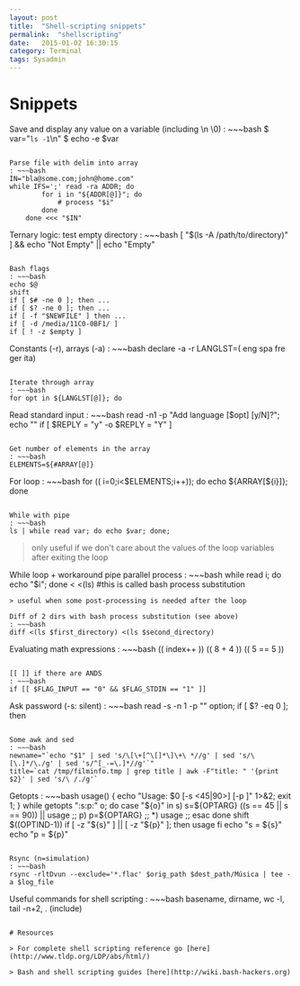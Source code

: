 ```yaml
---
layout: post
title:  "Shell-scripting snippets"
permalink:  "shellscripting"
date:   2015-01-02 16:30:15
category: Terminal
tags: Sysadmin
---
```

# Snippets

Save and display any value on a variable (including \n \0)
: ~~~bash
$ var="`ls -1`\n"
$ echo -e $var
~~~

Parse file with delim into array
: ~~~bash
IN="bla@some.com;john@home.com"
while IFS=';' read -ra ADDR; do
        for i in "${ADDR[@]}"; do
            # process "$i"
        done
    done <<< "$IN"
~~~

Ternary logic: test empty directory
: ~~~bash
[ "$(ls -A /path/to/directory)" ] && echo "Not Empty" || echo "Empty"
~~~

Bash flags
: ~~~bash
echo $@
shift
if [ $# -ne 0 ]; then ...
if [ $? -ne 0 ]; then ...
if [ -f "$NEWFILE" ] then ...
if [ -d /media/11C0-0BF1/ ]
if [ ! -z $empty ]
~~~

Constants (-r), arrays (-a)
: ~~~bash
declare -a -r LANGLST=( eng spa fre ger ita)
~~~

Iterate through array
: ~~~bash
for opt in ${LANGLST[@]}; do
~~~

Read standard input
: ~~~bash
read -n1 -p "Add language [$opt] [y/N]?"; echo ""
if [ $REPLY = "y" -o $REPLY = "Y" ]
~~~

Get number of elements in the array
: ~~~bash
ELEMENTS=${#ARRAY[@]}
~~~

For loop
: ~~~bash
for (( i=0;i<$ELEMENTS;i++)); do echo ${ARRAY[${i}]}; done 
~~~

While with pipe
: ~~~bash
ls | while read var; do echo $var; done;
~~~
> only useful if we don't care about the values of the loop variables after exiting the loop

While loop + workaround pipe parallel process
: ~~~bash
while read i; do echo "$i"; done < <(ls)  #this is called bash process substitution
~~~
> useful when some post-processing is needed after the loop

Diff of 2 dirs with bash process substitution (see above)
: ~~~bash
diff <(ls $first_directory) <(ls $second_directory)
~~~

Evaluating math expressions
: ~~~bash
(( index++ ))
(( 8 + 4 ))
(( 5 == 5 ))
~~~

[[ ]] if there are ANDS
: ~~~bash
if [[ $FLAG_INPUT == "0" && $FLAG_STDIN == "1" ]]
~~~

Ask password (-s: silent)
: ~~~bash
    read -s -n 1 -p "" option;
    if [ $? -eq 0 ]; then
~~~

Some awk and sed
: ~~~bash
newname="`echo "$1" | sed 's/\[\+[^\[]*\]\+\ *//g' | sed 's/\ [\.]*/\./g' | sed 's/^[_-=\.]*//g'`"
title=`cat /tmp/filminfo.tmp | grep title | awk -F"title: " '{print $2}' | sed 's/\ /./g'`
~~~

Getopts
: ~~~bash
usage() { echo "Usage: $0 [-s <45|90>] [-p <string>]" 1>&2; exit 1; }
while getopts ":s:p:" o; do
    case "${o}" in
        s)
            s=${OPTARG}
            ((s == 45 || s == 90)) || usage
            ;;
        p)
            p=${OPTARG}
            ;;
        *)
            usage
            ;;
    esac
done
shift $((OPTIND-1))
if [ -z "${s}" ] || [ -z "${p}" ]; then
    usage
fi
echo "s = ${s}"
echo "p = ${p}"
~~~

Rsync (n=simulation)
: ~~~bash
rsync -rltDvun --exclude='*.flac' $orig_path $dest_path/Música | tee -a $log_file
~~~

Useful commands for shell scripting
: ~~~bash
basename, dirname, wc -l, tail -n+2, . (include)
~~~

# Resources

> For complete shell scripting reference go [here](http://www.tldp.org/LDP/abs/html/)

> Bash and shell scripting guides [here](http://wiki.bash-hackers.org)

